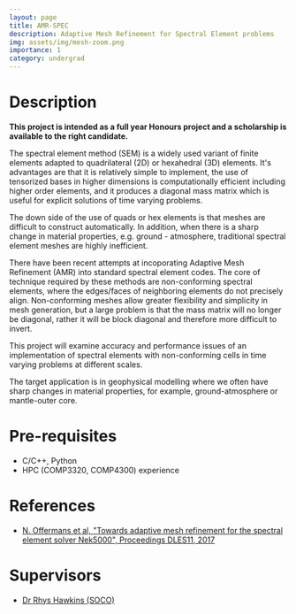 ```yaml
---
layout: page
title: AMR-SPEC
description: Adaptive Mesh Refinement for Spectral Element problems
img: assets/img/mesh-zoom.png
importance: 1
category: undergrad
---
```


# Description

**This project is intended as a full year Honours project and a scholarship is
available to the right candidate.**

The spectral element method (SEM) is a widely used variant of finite
elements adapted to quadrilateral (2D) or hexahedral (3D)
elements. It's advantages are that it is relatively simple to
implement, the use of tensorized bases in higher dimensions is
computationally efficient including higher order elements, and it
produces a diagonal mass matrix which is useful for explicit solutions
of time varying problems.

The down side of the use of quads or hex elements is that meshes are
difficult to construct automatically. In addition, when there is a
sharp change in material properties, e.g. ground - atmosphere,
traditional spectral element meshes are highly inefficient.

There have been recent attempts at incoporating Adaptive Mesh
Refinement (AMR) into standard spectral element codes. The core of
technique required by these methods are non-conforming spectral
elements, where the edges/faces of neighboring elements do not
precisely align. Non-conforming meshes allow greater flexibility and simplicity in mesh
generation, but a large problem is that the mass matrix will no longer
be diagonal, rather it will be block diagonal and therefore more
difficult to invert.

This project will examine accuracy and performance issues of an
implementation of spectral elements with non-conforming cells in time
varying problems at different scales.

The target application is in geophysical modelling where we often have
sharp changes in material properties, for example, ground-atmosphere
or mantle-outer core.

# Pre-requisites

- C/C++, Python 
- HPC (COMP3320, COMP4300) experience

# References

- [N. Offermans et al, "Towards adaptive mesh refinement for the spectral element solver Nek5000", Proceedings DLES11, 2017](https://link.springer.com/chapter/10.1007/978-3-030-04915-7_2)

# Supervisors

- [Dr Rhys Hawkins (SOCO)](https://comp.anu.edu.au/people/rhys-hawkins/)